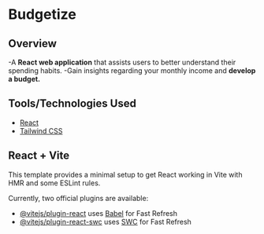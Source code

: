 # Budgetize

## Overview
-A **React web application** that assists users to better understand their spending habits.
-Gain insights regarding your monthly income and **develop a budget.**

## Tools/Technologies Used
- [React](https://react.dev/)
- [Tailwind CSS](https://tailwindcss.com/)

## React + Vite

This template provides a minimal setup to get React working in Vite with HMR and some ESLint rules.

Currently, two official plugins are available:

- [@vitejs/plugin-react](https://github.com/vitejs/vite-plugin-react/blob/main/packages/plugin-react/README.md) uses [Babel](https://babeljs.io/) for Fast Refresh
- [@vitejs/plugin-react-swc](https://github.com/vitejs/vite-plugin-react-swc) uses [SWC](https://swc.rs/) for Fast Refresh
